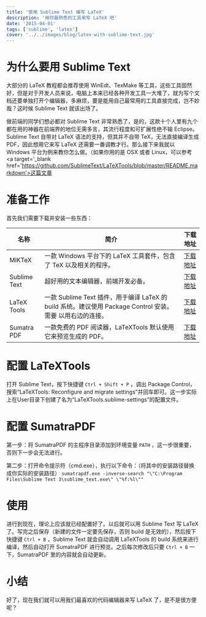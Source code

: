 ```yaml
---
title: '使用 Sublime Text 编写 LaTeX'
description: '用你最熟悉的工具来写 LaTeX 吧'
date: '2015-04-01'
tags: ['sublime', 'latex']
cover: '../../images/blog/latex-with-sublime-text.jpg'
---
```


# 为什么要用 Sublime Text

大部分的 LaTeX 教程都会推荐使用 WinEdt、TexMake 等工具，这些工具固然好，但是对于开发人员来说，电脑上本来已经各种开发工具一大堆了，就为写个文档还要单独打开个编辑器，多麻烦，要是能用自己最常用的工具直接完成，岂不妙哉？这时候 Sublime Text 就该出场了。

做前端的同学们想必都对 Sublime Text 非常熟悉了，是的，这款十个人里有九个都在用的神器在前端界的地位无需多言，其流行程度和可扩展性绝不输 Eclipse。Sublime Text 自带对 LaTeX 语法的支持，但其并不自带 TeX，无法直接编译生成 PDF，因此想用它来写 LaTeX 还需要一番调教才行。那么接下来我就以 Windows 平台为例来教你怎么做。（如果你用的是 OSX 或者 Linux，可以参考 <a target='_blank href='https://github.com/SublimeText/LaTeXTools/blob/master/README.markdown'>这篇文章</a>

# 准备工作

首先我们需要下载并安装一些东西：

| 名称 | 简介 | 下载地址
|-|-|-|
| MiKTeX | 一款 Windows 平台下的 LaTeX 工具套件，包含了 TeX 以及相关的程序。 | <a target='_blank' href='http://www.miktex.org/download'>下载地址</a> |
| Sublime Text | 超好用的文本编辑器，前端开发必备。 | <a target='_blank' href='http://www.sublimetext.com/3'>下载地址</a> |
| LaTeX Tools | 一款 Sublime Text 插件，用于编译 LaTeX 的 build 系统。建议使用 Package Control 安装。需要 以用右边的连接。 | <a target='_blank' href='https://github.com/SublimeText/LaTeXTools'>下载地址</a> |
| Sumatra PDF | 一款免费的 PDF 阅读器，LaTeXTools 默认使用它来预览生成的 PDF。 | <a target='_blank' href='http://www.sumatrapdfreader.org/download-free-pdf-viewer.html'>下载地址</a> |

# 配置 LaTeXTools

打开 Sublime Text，按下快捷键 `Ctrl + Shift + P` ，调出 Package Control，搜索“LaTeXTools: Reconfigure and migrate settings”并回车即可。这一步实际上在User目录下创建了名为“LaTeXTools.sublime-settings”的配置文件。

# 配置 SumatraPDF

第一步：将 SumatraPDF 的主程序目录添加到环境变量 `PATH` ，这一步很重要，否则下一步会无法进行。

第二步：打开命令提示符（cmd.exe），执行以下命令：（将其中的安装路径替换成你实际的安装路径）
 `sumatrapdf.exe -inverse-search "\"C:\Program Files\Sublime Text 3\sublime_text.exe\" \"%f:%l\""`

# 使用

进行到现在，理论上应该就已经配置好了。以后就可以用 Sublime Text 写 LaTeX 了。写完之后保存（新建的文件一定要先保存，否则 build 是无效的），然后按下快捷键 `Ctrl + B` ，Sublime Text 就会自动调用 LaTeXTools 的 build 系统来进行编译，然后自动打开 SumatraPDF 进行预览。之后每次修改后只要 `Ctrl + B` 一下，SumatraPDF 里的内容就会自动更新。

# 小结

好了，现在我们就可以用我们最喜欢的代码编辑器来写 LaTeX 了，是不是很方便呢？